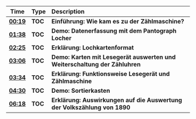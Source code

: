|Time|Type|Description|
|----------|:-------------|:------|
| **[00:19](https://youtu.be/17On5ItcrBA?t=0m19s)**| **TOC**| **Einführung: Wie kam es zu der Zählmaschine?**|
| **[01:38](https://youtu.be/17On5ItcrBA?t=1m38s)**| **TOC**| **Demo: Datenerfassung mit dem Pantograph Locher**|
| **[02:25](https://youtu.be/17On5ItcrBA?t=2m25s)**| **TOC**| **Erklärung: Lochkartenformat**|
| **[03:06](https://youtu.be/17On5ItcrBA?t=3m6s)**| **TOC**| **Demo: Karten mit Lesegerät auswerten und Weiterschaltung der Zähluhren**|
| **[03:34](https://youtu.be/17On5ItcrBA?t=3m34s)**| **TOC**| **Erklärung: Funktionsweise Lesegerät und Zählmaschine**|
| **[04:30](https://youtu.be/17On5ItcrBA?t=4m30s)**| **TOC**| **Demo: Sortierkasten**|
| **[06:18](https://youtu.be/17On5ItcrBA?t=6m18s)**| **TOC**| **Erklärung: Auswirkungen auf die  Auswertung der Volkszählung von 1890**|
